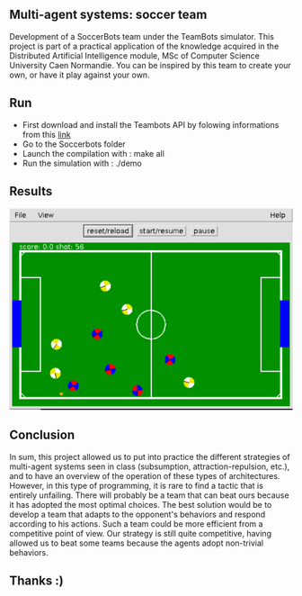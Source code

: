 ## Multi-agent systems: soccer team
Development of a SoccerBots team under the TeamBots simulator. This project is part of a practical application of the knowledge acquired in the Distributed Artificial Intelligence module, MSc of Computer Science University Caen Normandie.
You can be inspired by this team to create your own, or have it play against your own.

## Run
- First download and install the Teambots API by folowing informations from this [link](https://www.cs.cmu.edu/~trb/TeamBots/#APPLICATIONS)
- Go to the Soccerbots folder
- Launch the compilation with : make all
- Run the simulation with : ./demo

## Results
![](https://github.com/thiouneEtu/soccer_bots_ia/blob/main/resultImg.PNG)

## Conclusion
In sum, this project allowed us to put into practice the different strategies of multi-agent systems seen in class (subsumption, attraction-repulsion, etc.), and to have an overview of the operation of these types of architectures. However, in this type of programming, it is rare to find a tactic that is entirely unfailing. There will probably be a team that can beat ours because it has adopted the most optimal choices. The best solution would be to develop a team that adapts to the opponent's behaviors and respond according to his actions. Such a team could be more efficient from a competitive point of view. Our strategy is still quite competitive, having allowed us to beat some teams because the agents adopt non-trivial behaviors.

## Thanks :)
